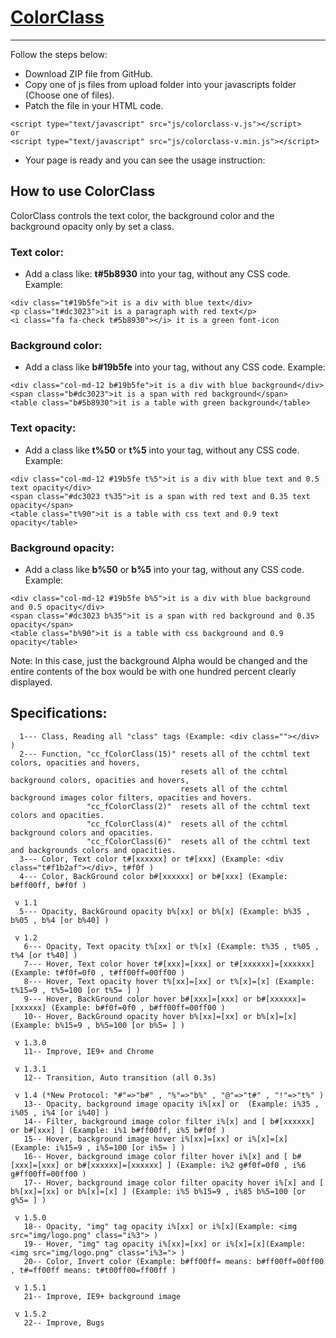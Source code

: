 # [ColorClass](http://ColorClass.ir)
-----------
Follow the steps below:
- Download ZIP file from GitHub.
- Copy one of js files from upload folder into your javascripts folder (Choose one of files).
- Patch the file in your HTML code.

```
<script type="text/javascript" src="js/colorclass-v.js"></script>
or
<script type="text/javascript" src="js/colorclass-v.min.js"></script>
```

- Your page is ready and you can see the usage instruction:


## How to use ColorClass
ColorClass controls the text color, the background color and the background opacity only by set a class.

### Text color:
- Add a class like: **t#5b8930** into your tag, without any CSS code. Example:

```
<div class="t#19b5fe">it is a div with blue text</div>
<p class="t#dc3023">it is a paragraph with red text</p>
<i class="fa fa-check t#5b8930"></i> it is a green font-icon
```

### Background color:
- Add a class like **b#19b5fe** into your tag, without any CSS code. Example:

```
<div class="col-md-12 b#19b5fe">it is a div with blue background</div>
<span class="b#dc3023">it is a span with red background</span>
<table class="b#5b8930">it is a table with green background</table> 
```

### Text opacity:
- Add a class like **t%50** or **t%5** into your tag, without any CSS code. Example:

```
<div class="col-md-12 #19b5fe t%5">it is a div with blue text and 0.5 text opacity</div>
<span class="#dc3023 t%35">it is a span with red text and 0.35 text opacity</span>
<table class="t%90">it is a table with css text and 0.9 text opacity</table> 
```

### Background opacity:
- Add a class like **b%50** or **b%5** into your tag, without any CSS code. Example:

```
<div class="col-md-12 #19b5fe b%5">it is a div with blue background and 0.5 opacity</div>
<span class="#dc3023 b%35">it is a span with red background and 0.35 opacity</span>
<table class="b%90">it is a table with css background and 0.9 opacity</table> 
```
Note: In this case, just the background Alpha would be changed and the entire contents of the box would be with one hundred percent clearly displayed.


## Specifications:
```
  1--- Class, Reading all "class" tags (Example: <div class=""></div> )
  2--- Function, "cc_fColorClass(15)" resets all of the cchtml text colors, opacities and hovers,
                                      resets all of the cchtml background colors, opacities and hovers,
                                      resets all of the cchtml background images color filters, opacities and hovers.
                 "cc_fColorClass(2)"  resets all of the cchtml text colors and opacities.
                 "cc_fColorClass(4)"  resets all of the cchtml background colors and opacities.
                 "cc_fColorClass(6)"  resets all of the cchtml text and backgrounds colors and opacities.
  3--- Color, Text color t#[xxxxxx] or t#[xxx] (Example: <div class="t#f1b2af"></div>, t#f0f )
  4--- Color, BackGround color b#[xxxxxx] or b#[xxx] (Example: b#ff00ff, b#f0f )

 v 1.1
  5--- Opacity, BackGround opacity b%[xx] or b%[x] (Example: b%35 , b%05 , b%4 [or b%40] )

 v 1.2
   6--- Opacity, Text opacity t%[xx] or t%[x] (Example: t%35 , t%05 , t%4 [or t%40] )
   7--- Hover, Text color hover t#[xxx]=[xxx] or t#[xxxxxx]=[xxxxxx] (Example: t#f0f=0f0 , t#ff00ff=00ff00 )
   8--- Hover, Text opacity hover t%[xx]=[xx] or t%[x]=[x] (Example: t%15=9 , t%5=100 [or t%5= ] )
   9--- Hover, BackGround color hover b#[xxx]=[xxx] or b#[xxxxxx]=[xxxxxx] (Example: b#f0f=0f0 , b#ff00ff=00ff00 )
   10-- Hover, BackGround opacity hover b%[xx]=[xx] or b%[x]=[x] (Example: b%15=9 , b%5=100 [or b%5= ] )
 
 v 1.3.0
   11-- Improve, IE9+ and Chrome
 
 v 1.3.1
   12-- Transition, Auto transition (all 0.3s)
 
 v 1.4 (*New Protocol: "#"=>"b#" , "%"=>"b%" , "@"=>"t#" , "!"=>"t%" )
   13-- Opacity, background image opacity i%[xx] or  (Example: i%35 , i%05 , i%4 [or i%40] )
   14-- Filter, background image color filter i%[x] and [ b#[xxxxxx] or b#[xxx] ] (Example: i%1 b#ff00ff, i%5 b#f0f )
   15-- Hover, background image hover i%[xx]=[xx] or i%[x]=[x] (Example: i%15=9 , i%5=100 [or i%5= ] )
   16-- Hover, background image color filter hover i%[x] and [ b#[xxx]=[xxx] or b#[xxxxxx]=[xxxxxx] ] (Example: i%2 g#f0f=0f0 , i%6 g#ff00ff=00ff00 )
   17-- Hover, background image color filter opacity hover i%[x] and [ b%[xx]=[xx] or b%[x]=[x] ] (Example: i%5 b%15=9 , i%85 b%5=100 [or g%5= ] )
 
 v 1.5.0
   18-- Opacity, "img" tag opacity i%[xx] or i%[x](Example: <img src="img/logo.png" class="i%3"> )
   19-- Hover, "img" tag opacity i%[xx]=[xx] or i%[x]=[x](Example: <img src="img/logo.png" class="i%3="> )
   20-- Color, Invert color (Example: b#ff00ff= means: b#ff00ff=00ff00 , t#=ff00ff means: t#t00ff00=ff00ff )

 v 1.5.1
   21-- Improve, IE9+ background image  

 v 1.5.2
   22-- Improve, Bugs   
```